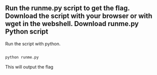 ## Run the runme.py script to get the flag. Download the script with your browser or with wget in the webshell. Download runme.py Python script

Run the script with python.

```python

python runme.py

```

This will output the flag
